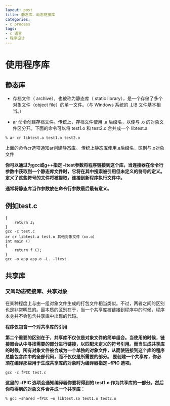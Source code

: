 ```yaml
---
layout: post
title: 静态库、动态链接库
categories:
- c process
tags:
- c 语言
- 程序设计
---
```

# 使用程序库

## 静态库 

* 存档文件（ archive），也被称为静态库（ static library），是一个存储了多个对象文件（object file）的单一文件。（与 Windows 系统的 .LIB 文件基本相当。）

* ar 命令创建存档文件。传统上，存档文件使用 .a 后缀名，以便与 .o 的对象文件区分开。下面的命令可以将 test1.o 和 test2.o 合并成一个 libtest.a 

` % ar cr libtest.a test1.o test2.o `

上面的命令cr选项通知ar创建静态库。
传统上静态库使用.a后缀名，区别与.o对象文件

**你可以通过为gcc或g++指定 –ltest参数将程序链接到这个库，当连接器在命令行参数中获取到一个静态库文件时，它将在其中搜索被引用但未定义的符号的定义。定义了这些符号的文件将被提取，连接到新程序执行文件中。**

**通常将静态库当作参数放在命令行参数最后最有意义。**

## 例如test.c

```int f ()
{
	return 3;
}
gcc -c test.c 
ar cr libtest.a test.o 其他对象文件（xx.o）
int main ()
{
	return f ();
}
gcc –o app app.o –L. –ltest 
```

## 共享库

### 又叫动态链接库、共享对象

在某种程度上与由一组对象文件生成的打包文件相当类似。不过，两者之间的区别也是非常明显的。最本质的区别在于，当一个共享库被链接到程序中的时候，程序本身并不会包含共享库中出现的代码。

**程序仅包含一个对共享库的引用**

**第二个重要的区别在于，共享库不仅仅是对象文件的简单组合。当使用的时候，链接器会从中寻找需要的部分进行链接，以匹配未定义的符号引用。而当生成共享库的时候，所有对象文件被合成为一个单独的对象文件，从而使链接到这个库的程序总能包含库中的全部代码，而不仅仅是所需要的部分。
要创建一个共享库，你必须在编译那些用于生成共享库的对象时为编译器指定 –fPIC 选项。**

` gcc -c fPIC test.c `

**这里的 –fPIC 选项会通知编译器你要将得到的 test1.o 作为共享库的一部分。然后你将得到的对象文件合并成一个共享库：**

`% gcc –shared –fPIC –o libtest.so test1.o test2.o `

